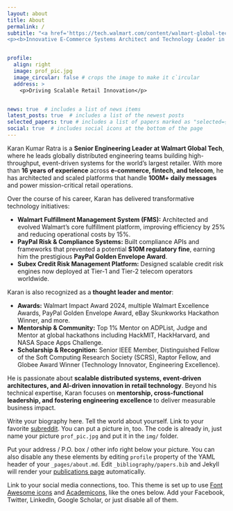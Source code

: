 ```yaml
---
layout: about
title: About
permalink: /
subtitle: "<a href='https://tech.walmart.com/content/walmart-global-tech/en_us.html' target='_blank'>Walmart Global Tech</a> · Sunnyvale, CA
<p><b>Innovative E-Commerce Systems Architect and Technology Leader in Retail Technology </b></p>"


profile:
  align: right
  image: prof_pic.jpg
  image_circular: false # crops the image to make it c`ircular
  address: >
    <p>Driving Scalable Retail Innovation</p>


news: true  # includes a list of news items
latest_posts: true  # includes a list of the newest posts
selected_papers: true # includes a list of papers marked as "selected={true}"
social: true  # includes social icons at the bottom of the page
---
```


Karan Kumar Ratra is a **Senior Engineering Leader at Walmart Global Tech**, where he leads globally distributed engineering teams building high-throughput, event-driven systems for the world’s largest retailer. With more than **16 years of experience** across **e-commerce, fintech, and telecom**, he has architected and scaled platforms that handle **100M+ daily messages** and power mission-critical retail operations.


Over the course of his career, Karan has delivered transformative technology initiatives:

- **Walmart Fulfillment Management System (FMS):** Architected and evolved Walmart’s core fulfillment platform, improving efficiency by 25% and reducing operational costs by 15%.  
- **PayPal Risk & Compliance Systems:** Built compliance APIs and frameworks that prevented a potential **$10M regulatory fine**, earning him the prestigious **PayPal Golden Envelope Award**.  
- **Subex Credit Risk Management Platform:** Designed scalable credit risk engines now deployed at Tier-1 and Tier-2 telecom operators worldwide.  

Karan is also recognized as a **thought leader and mentor**:  
- **Awards:** Walmart Impact Award 2024, multiple Walmart Excellence Awards, PayPal Golden Envelope Award, eBay Skunkworks Hackathon Winner, and more.  
- **Mentorship & Community:** Top 1% Mentor on ADPList, Judge and Mentor at global hackathons including HackMIT, HackHarvard, and NASA Space Apps Challenge.  
- **Scholarship & Recognition:** Senior IEEE Member, Distinguished Fellow of the Soft Computing Research Society (SCRS), Raptor Fellow, and Globee Award Winner (Technology Innovator, Engineering Excellence).

He is passionate about **scalable distributed systems, event-driven architectures, and AI-driven innovation in retail technology**. Beyond his technical expertise, Karan focuses on **mentorship, cross-functional leadership, and fostering engineering excellence** to deliver measurable business impact.

Write your biography here. Tell the world about yourself. Link to your favorite [subreddit](http://reddit.com). You can put a picture in, too. The code is already in, just name your picture `prof_pic.jpg` and put it in the `img/` folder.

Put your address / P.O. box / other info right below your picture. You can also disable any these elements by editing `profile` property of the YAML header of your `_pages/about.md`. Edit `_bibliography/papers.bib` and Jekyll will render your [publications page](/al-folio/publications/) automatically.

Link to your social media connections, too. This theme is set up to use [Font Awesome icons](http://fortawesome.github.io/Font-Awesome/) and [Academicons](https://jpswalsh.github.io/academicons/), like the ones below. Add your Facebook, Twitter, LinkedIn, Google Scholar, or just disable all of them.
